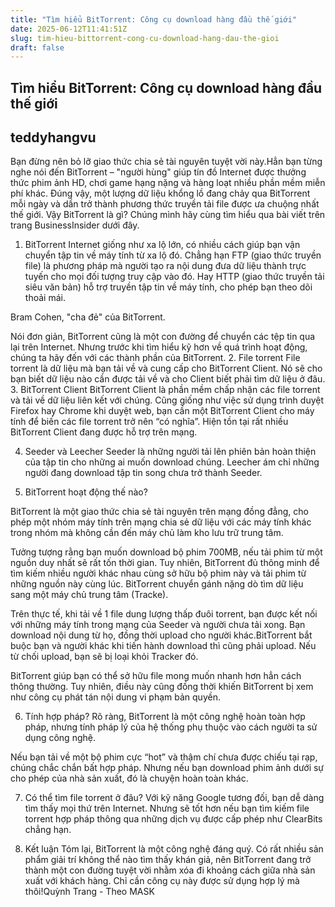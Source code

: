 ```yaml
---
title: "Tìm hiểu BitTorrent: Công cụ download hàng đầu thế giới"
date: 2025-06-12T11:41:51Z
slug: tim-hieu-bittorrent-cong-cu-download-hang-dau-the-gioi
draft: false
---
```


## Tìm hiểu BitTorrent: Công cụ download hàng đầu thế giới

## teddyhangvu

Bạn đừng nên bỏ lỡ giao thức chia sẻ tài nguyên tuyệt vời này.Hẳn bạn từng nghe nói đến BitTorrent – "người hùng" giúp tín đồ Internet được thưởng thức phim ảnh HD, chơi game hạng nặng và hàng loạt nhiều phần mềm miễn phí khác. Đúng vậy, một lượng dữ liệu khổng lồ đang chảy qua BitTorrent mỗi ngày và dần trở thành phương thức truyền tải file được ưa chuộng nhất thế giới. Vậy BitTorrent là gì? Chúng mình hãy cùng tìm hiểu qua bài viết trên trang BusinessInsider dưới đây.

1. BitTorrent
Internet giống như xa lộ lớn, có nhiều cách giúp bạn vận chuyển tập tin về máy tính từ xa lộ đó. Chẳng hạn FTP (giao thức truyền file) là phương pháp mà người tạo ra nội dung đưa dữ liệu thành trực tuyến cho mọi đối tượng truy cập vào đó. Hay HTTP (giao thức truyền tải siêu văn bản) hỗ trợ truyền tập tin về máy tính, cho phép bạn theo dõi thoải mái.
 

Bram Cohen, "cha đẻ" của BitTorrent.
 
Nói đơn giản, BitTorrent cũng là một con đường để chuyển các tệp tin qua lại trên Internet. Nhưng trước khi tìm hiểu kỹ hơn về quá trình hoạt động, chúng ta hãy đến với các thành phần của BitTorrent.
2. File torrent 
File torrent là dữ liệu mà bạn tải về và cung cấp cho BitTorrent Client. Nó sẽ cho bạn biết dữ liệu nào cần được tải về và cho Client biết phải tìm dữ liệu ở đâu.
3. BitTorrent Client
BitTorrent Client là phần mềm chấp nhận các file torrent và tải về dữ liệu liên kết với chúng. Cũng giống như việc sử dụng trình duyệt Firefox hay Chrome khi duyệt web, bạn cần một BitTorrent Client cho máy tính để biến các file torrent trở nên “có nghĩa”. Hiện tồn tại rất nhiều BitTorrent Client đang được hỗ trợ trên mạng.
 

 
4. Seeder và Leecher
Seeder là những người tải lên phiên bản hoàn thiện của tập tin cho những ai muốn download chúng. Leecher ám chỉ những người đang download tập tin song chưa trở thành Seeder.
 
5. BitTorrent hoạt động thế nào?

BitTorrent là một giao thức chia sẻ tài nguyên trên mạng đồng đẳng, cho phép một nhóm máy tính trên mạng chia sẻ dữ liệu với các máy tính khác trong nhóm mà không cần đến máy chủ làm kho lưu trữ trung tâm.
 

 
Tưởng tượng rằng bạn muốn download bộ phim 700MB, nếu tải phim từ một nguồn duy nhất sẽ rất tốn thời gian. Tuy nhiên, BitTorrent đủ thông minh để tìm kiếm nhiều người khác nhau cùng sở hữu bộ phim này và tải phim từ những nguồn này cùng lúc. BitTorrent chuyển gánh nặng dò tìm dữ liệu sang một máy chủ trung tâm (Tracke).
 
Trên thực tế, khi tải về 1 file dung lượng thấp đuôi torrent, bạn được kết nối với những máy tính trong mạng của Seeder và người chưa tải xong. Bạn download nội dung từ họ, đồng thời upload cho người khác.BitTorrent bắt buộc bạn và người khác khi tiến hành download thì cũng phải upload. Nếu từ chối upload, bạn sẽ bị loại khỏi Tracker đó.
 

 
BitTorrent giúp bạn có thể sở hữu file mong muốn nhanh hơn hẳn cách thông thường. Tuy nhiên, điều này cũng đồng thời khiến BitTorrent bị xem như công cụ phát tán nội dung vi phạm bản quyền.
 
6. Tính hợp pháp?
Rõ ràng, BitTorrent là một công nghệ hoàn toàn hợp pháp, nhưng tính pháp lý của hệ thống phụ thuộc vào cách người ta sử dụng công nghệ. 

Nếu bạn tải về một bộ phim cực “hot” và thậm chí chưa được chiếu tại rạp, chúng chắc chắn bất hợp pháp. Nhưng nếu bạn download phim ảnh dưới sự cho phép của nhà sản xuất, đó là chuyện hoàn toàn khác.
 

 
7. Có thể tìm file torrent ở đâu?
Với kỹ năng Google tương đối, bạn dễ dàng tìm thấy mọi thứ trên Internet. Nhưng sẽ tốt hơn nếu bạn tìm kiếm file torrent hợp pháp thông qua những dịch vụ được cấp phép như ClearBits chẳng hạn.
 
8. Kết luận
Tóm lại, BitTorrent là một công nghệ đáng quý. Có rất nhiều sản phẩm giải trí không thể nào tìm thấy khán giả, nên BitTorrent đang trở thành một con đường tuyệt vời nhằm xóa đi khoảng cách giữa nhà sản xuất với khách hàng. Chỉ cần công cụ này được sử dụng hợp lý mà thôi!Quỳnh Trang - Theo MASK